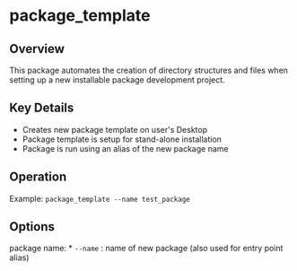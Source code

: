 # package_template
## Overview
This package automates the creation of directory structures and files when setting up a new installable package development project.

## Key Details
- Creates new package template on user's Desktop
- Package template is setup for stand-alone installation
- Package is run using an alias of the new package name

## Operation
Example:
`package_template --name test_package`

## Options
package name:
    * `--name` : name of new package (also used for entry point alias)
    